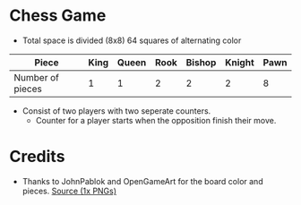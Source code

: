 # Chess Game

- Total space is divided (8x8) 64 squares of alternating color

| Piece | King | Queen | Rook | Bishop | Knight | Pawn|
|-----|---|---|---|---|---|---|
|Number of pieces | 1 | 1 | 2 | 2 | 2 | 8 |

- Consist of two players with two seperate counters.
    - Counter for a player starts when the opposition finish their move.


# Credits

- Thanks to JohnPablok and OpenGameArt for the board color and pieces. [Source (1x PNGs)](https://opengameart.org/content/chess-pieces-and-board-squares)
